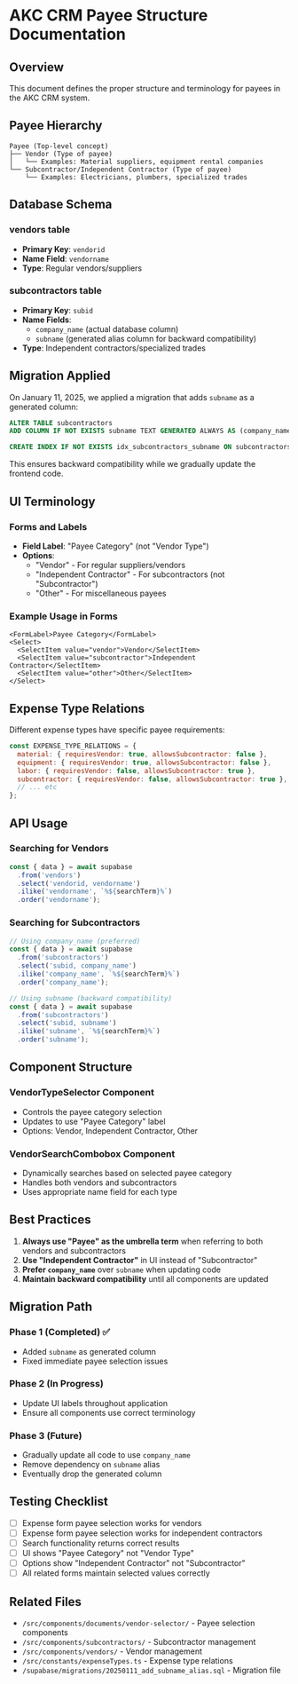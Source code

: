 # AKC CRM Payee Structure Documentation

## Overview

This document defines the proper structure and terminology for payees in the AKC CRM system.

## Payee Hierarchy

```
Payee (Top-level concept)
├── Vendor (Type of payee)
│   └── Examples: Material suppliers, equipment rental companies
└── Subcontractor/Independent Contractor (Type of payee)
    └── Examples: Electricians, plumbers, specialized trades
```

## Database Schema

### vendors table

- **Primary Key**: `vendorid`
- **Name Field**: `vendorname`
- **Type**: Regular vendors/suppliers

### subcontractors table

- **Primary Key**: `subid`
- **Name Fields**:
  - `company_name` (actual database column)
  - `subname` (generated alias column for backward compatibility)
- **Type**: Independent contractors/specialized trades

## Migration Applied

On January 11, 2025, we applied a migration that adds `subname` as a generated column:

```sql
ALTER TABLE subcontractors
ADD COLUMN IF NOT EXISTS subname TEXT GENERATED ALWAYS AS (company_name) STORED;

CREATE INDEX IF NOT EXISTS idx_subcontractors_subname ON subcontractors (subname);
```

This ensures backward compatibility while we gradually update the frontend code.

## UI Terminology

### Forms and Labels

- **Field Label**: "Payee Category" (not "Vendor Type")
- **Options**:
  - "Vendor" - For regular suppliers/vendors
  - "Independent Contractor" - For subcontractors (not "Subcontractor")
  - "Other" - For miscellaneous payees

### Example Usage in Forms

```tsx
<FormLabel>Payee Category</FormLabel>
<Select>
  <SelectItem value="vendor">Vendor</SelectItem>
  <SelectItem value="subcontractor">Independent Contractor</SelectItem>
  <SelectItem value="other">Other</SelectItem>
</Select>
```

## Expense Type Relations

Different expense types have specific payee requirements:

```javascript
const EXPENSE_TYPE_RELATIONS = {
  material: { requiresVendor: true, allowsSubcontractor: false },
  equipment: { requiresVendor: true, allowsSubcontractor: false },
  labor: { requiresVendor: false, allowsSubcontractor: true },
  subcontractor: { requiresVendor: false, allowsSubcontractor: true },
  // ... etc
};
```

## API Usage

### Searching for Vendors

```javascript
const { data } = await supabase
  .from('vendors')
  .select('vendorid, vendorname')
  .ilike('vendorname', `%${searchTerm}%`)
  .order('vendorname');
```

### Searching for Subcontractors

```javascript
// Using company_name (preferred)
const { data } = await supabase
  .from('subcontractors')
  .select('subid, company_name')
  .ilike('company_name', `%${searchTerm}%`)
  .order('company_name');

// Using subname (backward compatibility)
const { data } = await supabase
  .from('subcontractors')
  .select('subid, subname')
  .ilike('subname', `%${searchTerm}%`)
  .order('subname');
```

## Component Structure

### VendorTypeSelector Component

- Controls the payee category selection
- Updates to use "Payee Category" label
- Options: Vendor, Independent Contractor, Other

### VendorSearchCombobox Component

- Dynamically searches based on selected payee category
- Handles both vendors and subcontractors
- Uses appropriate name field for each type

## Best Practices

1. **Always use "Payee" as the umbrella term** when referring to both vendors and subcontractors
2. **Use "Independent Contractor"** in UI instead of "Subcontractor"
3. **Prefer `company_name`** over `subname` when updating code
4. **Maintain backward compatibility** until all components are updated

## Migration Path

### Phase 1 (Completed) ✅

- Added `subname` as generated column
- Fixed immediate payee selection issues

### Phase 2 (In Progress)

- Update UI labels throughout application
- Ensure all components use correct terminology

### Phase 3 (Future)

- Gradually update all code to use `company_name`
- Remove dependency on `subname` alias
- Eventually drop the generated column

## Testing Checklist

- [ ] Expense form payee selection works for vendors
- [ ] Expense form payee selection works for independent contractors
- [ ] Search functionality returns correct results
- [ ] UI shows "Payee Category" not "Vendor Type"
- [ ] Options show "Independent Contractor" not "Subcontractor"
- [ ] All related forms maintain selected values correctly

## Related Files

- `/src/components/documents/vendor-selector/` - Payee selection components
- `/src/components/subcontractors/` - Subcontractor management
- `/src/components/vendors/` - Vendor management
- `/src/constants/expenseTypes.ts` - Expense type relations
- `/supabase/migrations/20250111_add_subname_alias.sql` - Migration file
